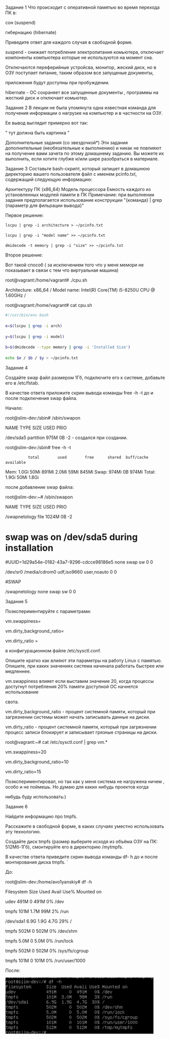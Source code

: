Задание 1
Что происходит с оперативной памятью во время перехода ПК в:

сон (suspend)

гибернацию (hibernate)

Приведите ответ для каждого случая в свободной форме.

suspend - снижает потребление электропитания комьютера, отключает компоненты компьютера которые не используются на момент сна.

 Отключаются переферийные устройсва, монитор, жеский диск, но в ОЗУ поступает питание, таким образом все запущеные документы, 
 
 приложения будут доступны при пробуждении. 

hibernate - ОС сохраняет все запущенные документы , программы на жесткий диск и отключает комьютер.

Задание 2
В лекции не была упомянута одна известная команда для получения информации о нагрузке на компьютер и в частности на ОЗУ.

Ее вывод выглядит примерно вот так:

" тут должна быть картинка "




Дополнительные задания (со звездочкой*)
Эти задания дополнительные (необязательные к выполнению) и никак не повлияют на получение вами зачета по этому домашнему заданию. Вы можете их выполнить, если хотите глубже и/или шире разобраться в материале.

Задание 3
Составьте bash-скрипт, который запишет в домашнюю директорию вашего пользователя файл с именем pcinfo.txt, содержащий следующую информацию:

Архитектуру ПК (x86_64)
Модель процессора
Емкость каждого из установленных модулей памяти в ПК
Примечание: при выполнении задания предполагается использование конструкции "{команда} | grep {параметр для фильрации вывода}"

Первое решение:

```
lscpu | grep -i architecture > ~/pcinfo.txt

lscpu | grep -i "model name" >> ~/pcinfo.txt

dmidecode -t memory | grep -i "size" >> ~/pcinfo.txt
```

Второе решение:

Вот такой способ ( за исключением того что у меня мемори не показывает в связи с тем что виртуальная машина)

root@vagrant:/home/vagrant# ./cpu.sh

Architecture: x86_64 / Model name: Intel(R) Core(TM) i5-8250U CPU @ 1.60GHz /

root@vagrant:/home/vagrant# cat cpu.sh

```bash
#!/usr/bin/env bash

e=$(lscpu | grep -i arch)

y=$(lscpu | grep -i model)

b=$(dmidecode --type memory | grep -i 'Installed Size')

echo $e / $b / $y > ~/pcinfo.txt

```

Задание 4

Создайте swap файл размером 1Гб, подключите его к системе, добавьте его в /etc/fstab.

В качестве ответа приложите скрин вывода команды free -h -t до и после подключения swap файла.

Начало:

root@slim-dev:/sbin# /sbin/swapon

NAME      TYPE      SIZE USED PRIO

/dev/sda5 partition 975M   0B   -2 - создался при создании.

root@slim-dev:/sbin# free -h -t

              total        used        free      shared  buff/cache   available
Mem:          1.0Gi        50Mi       891Mi       2.0Mi        59Mi       845Mi
Swap:         974Mi          0B       974Mi
Total:        1.9Gi        50Mi       1.8Gi

после добавление swap файла:

root@slim-dev:~# /sbin/swapon

NAME          TYPE  SIZE USED PRIO

/swapnetology file 1024M   0B   -2

# swap was on /dev/sda5 during installation

#UUID=1d29a54e-0182-43a7-9296-cdcce98186e5 none            swap    sw              0       0

/dev/sr0        /media/cdrom0   udf,iso9660 user,noauto     0       0


#SWAP

/swapnetology none swap sw 0  0



Задание 5

Поэкспериментируйте с параметрами:

vm.swappiness=

vm.dirty_background_ratio=

vm.dirty_ratio =

в конфигурационном файле /etc/sysctl.conf.

Опишите кратко как влияют эти параметры на работу Linux с памятью. Опишите, при каких значениях система начинала работать быстрее или медленнее.

vm.swappiness влияет если выставим значение 20, когда процессы достугнут потребления 20% памяти доступной ОС начнется использование

свота.

vm.dirty_background_ratio - процент системной памяти, который при загрязнении системы может начать записывать данные на диски.

vm.dirty_ratio - процент системной памяти, который при загрязнении процесс записи блокирует и записывает грязные страницы на диски.


root@vagrant:~# cat /etc/sysctl.conf | grep vm.*

vm.swappiness=20

vm.dirty_background_ratio=10

vm.dirty_ratio=15

Поэкспериментировал, но так как у меня система не нагружена ничем , особо и не поймешь. Но думаю для каких нибудь проектов когда 

нибудь буду использовать:)


Задание 6

Найдите информацию про tmpfs.

Расскажите в свободной форме, в каких случаях уместно использовать эту технологию.

Создайте диск tmpfs (размер выберите исходя из объёма ОЗУ на ПК: 512Мб-1Гб), смонтируйте его в директорию /mytmpfs.

В качестве ответа приведите скрин вывода команды df- h до и после монтирования диска tmpfs. `

До:

root@slim-dev:/home/avo1yanskiy# df -h

Filesystem      Size  Used Avail Use% Mounted on

udev            491M     0  491M   0% /dev

tmpfs           101M  1.7M   99M   2% /run

/dev/sda1       6.9G  1.9G  4.7G  29% /

tmpfs           502M     0  502M   0% /dev/shm

tmpfs           5.0M     0  5.0M   0% /run/lock

tmpfs           502M     0  502M   0% /sys/fs/cgroup

tmpfs           101M     0  101M   0% /run/user/1000

После:

![alt tag](https://github.com/avo1yanskiy/slin-homeworks/blob/main/image/Screenshot_4.png " 2.03")

